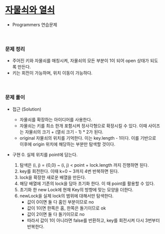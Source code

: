 # [자물쇠와 열쇠](https://programmers.co.kr/learn/courses/30/lessons/60059)
- Programmers 연습문제  
  <br><br>

### 문제 정리
- 주어진 키와 자물쇠를 매칭시켜, 자물쇠의 모든 부분이 1이 되어 open 상태가 되도록 만든다.
- 키는 회전이 가능하며, 위치 이동이 가능하다.  
  <br><br>

### 문제 풀이
- 접근 (Solution)
   - 자물쇠를 확장하는 아이디어를 사용한다.
   - 자물쇠는 키를 최소 한개 포함시켜 정사각형으로 확장시킬 수 있다. 이때 사이즈는 자물쇠의 크기 + (열쇠 크기 - 1) * 2가 된다.
   - original 자물쇠의 위치를 기억한다. 이는 key.length - 1이다. 이를 기반으로 이후에 origin 위치에 해당하는 부분만 탐색할 것이다.
   
- 구현
   0. 실제 위치를 point에 담는다.
   1. 탐색은 (i, j) = {0,0}  ~  (i, j) < point + lock.length 까지 진행하면 된다.
   2. key를 회전한다. 이때 k=0 ~ 3까지 4번 반복하면 된다.
   3. lock을 확장한 새로운 배열을 만든다.
   4. 해당 배열에 기존의 lock을 담아 초기화 한다. 이 때 point를 활용할 수 있다.
   5. 초기화 한 new Lock에 현재 Key의 방향에 맞는 모양을 더한다.
   6. newLock을 실제 lock의 범위에 대해서만 탐색한다.
       - 값이 0이면 둘 다 홈인 부분이므로 no 
       - 값이 1이면 한쪽은 홈, 한쪽은 돌기이므로 ok
       - 값이 2이면 둘 다 돌기이므로 no
       - 따라서 값이 1이 아니라면 false를 반환하고, key를 회전시켜 다시 3번부터 반복한다.
  